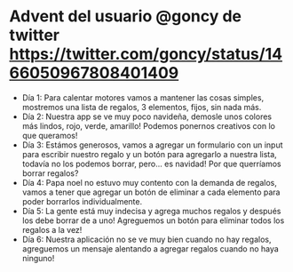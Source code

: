 # Advent del usuario @goncy de twitter https://twitter.com/goncy/status/1466050967808401409

- Día 1: Para calentar motores vamos a mantener las cosas simples, mostremos una lista de regalos, 3 elementos, fijos, sin nada más.
- Día 2: Nuestra app se ve muy poco navideña, demosle unos colores más lindos, rojo, verde, amarillo! Podemos ponernos creativos con lo que queramos!
- Día 3: Estámos generosos, vamos a agregar un formulario con un input para escribir nuestro regalo y un botón para agregarlo a nuestra lista, todavía no los podemos borrar, pero... es navidad! Por que querríamos borrar regalos?
- Día 4: Papa noel no estuvo muy contento con la demanda de regalos, vamos a tener que agregar un botón de eliminar a cada elemento para poder borrarlos individualmente.
- Día 5: La gente está muy indecisa y agrega muchos regalos y después los debe borrar de a uno! Agreguemos un botón para eliminar todos los regalos a la vez!
- Día 6: Nuestra aplicación no se ve muy bien cuando no hay regalos, agreguemos un mensaje alentando a agregar regalos cuando no haya ninguno!
